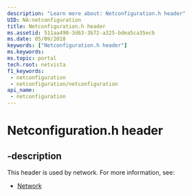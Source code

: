 ```yaml
---
description: "Learn more about: Netconfiguration.h header"
UID: NA:netconfiguration
title: Netconfiguration.h header
ms.assetid: 511aa490-3d63-3b72-a325-bdea5ca35ecb
ms.date: 05/09/2018
keywords: ["Netconfiguration.h header"]
ms.keywords: 
ms.topic: portal
tech.root: netvista
f1_keywords:
 - netconfiguration
 - netconfiguration/netconfiguration
api_name:
 - netconfiguration
---
```


# Netconfiguration.h header


## -description

This header is used by network. For more information, see:

- [Network](../_netvista/index.md)

